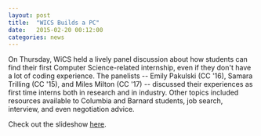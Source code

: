 ```yaml
---
layout: post
title:  "WICS Builds a PC"
date:   2015-02-20 00:12:00
categories: news
---
```


On Thursday, WiCS held a lively panel discussion about how students can find their first Computer Science-related internship, even if they don't have a lot of coding experience. The panelists -- Emily Pakulski (CC '16), Samara Trilling (CC '15), and Miles Milton (CC '17) -- discussed their experiences as first time interns both in research and in industry. Other topics included resources available to Columbia and Barnard students, job search, interview, and even negotiation advice. 

Check out the slideshow [here](https://docs.google.com/a/columbia.edu/presentation/d/1UIHbFHQasIlSWx3ttZKnTSqIVmVmaLuUy4ATadrHjug/edit?usp=sharing).
